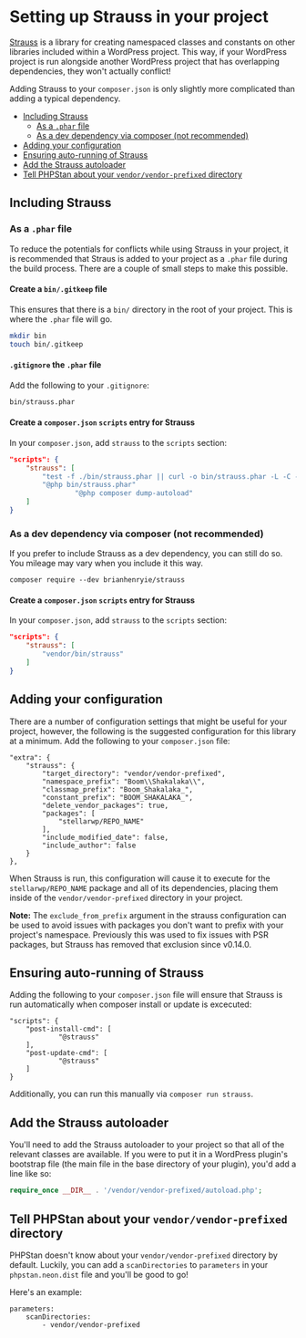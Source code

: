 # Setting up Strauss in your project

[Strauss](https://github.com/BrianHenryIE/strauss) is a library for creating namespaced classes and constants on other libraries included within a WordPress project. This way, if your WordPress project is run alongside another WordPress project that has overlapping dependencies, they won't actually conflict!

Adding Strauss to your `composer.json` is only slightly more complicated than adding a typical dependency.

* [Including Strauss](#including-strauss)
  * [As a `.phar` file](#as-a-phar-file)
  * [As a dev dependency via composer (not recommended)](#as-a-dev-dependency-via-composer-not-recommended)
* [Adding your configuration](#adding-your-configuration)
* [Ensuring auto-running of Strauss](#ensuring-auto-running-of-strauss)
* [Add the Strauss autoloader](#add-the-strauss-autoloader)
* [Tell PHPStan about your `vendor/vendor-prefixed` directory](#tell-phpstan-about-your-vendorvendor-prefixed-directory)

## Including Strauss

### As a `.phar` file

To reduce the potentials for conflicts while using Strauss in your project, it is recommended that Straus is added to your project as a `.phar` file during the build process. There are a couple of small steps to make this possible.

#### Create a `bin/.gitkeep` file

This ensures that there is a `bin/` directory in the root of your project. This is where the `.phar` file will go.

```bash
mkdir bin
touch bin/.gitkeep
```

#### `.gitignore` the `.phar` file

Add the following to your `.gitignore`:

```bash
bin/strauss.phar
```

#### Create a `composer.json` `scripts` entry for Strauss

In your `composer.json`, add `strauss` to the `scripts` section:

```json
"scripts": {
	"strauss": [
		"test -f ./bin/strauss.phar || curl -o bin/strauss.phar -L -C - https://github.com/BrianHenryIE/strauss/releases/download/0.18.0/strauss.phar",
		"@php bin/strauss.phar"
                "@php composer dump-autoload"
	]
}
```

### As a dev dependency via composer (not recommended)

If you prefer to include Strauss as a dev dependency, you can still do so. You mileage may vary when you include it this way.

```
composer require --dev brianhenryie/strauss
```

#### Create a `composer.json` `scripts` entry for Strauss

In your `composer.json`, add `strauss` to the `scripts` section:

```json
"scripts": {
	"strauss": [
		"vendor/bin/strauss"
	]
}
```

## Adding your configuration

There are a number of configuration settings that might be useful for your project, however, the following is the suggested configuration for this library at a minimum. Add the following to your `composer.json` file:

```
"extra": {
	"strauss": {
		"target_directory": "vendor/vendor-prefixed",
		"namespace_prefix": "Boom\\Shakalaka\\",
		"classmap_prefix": "Boom_Shakalaka_",
		"constant_prefix": "BOOM_SHAKALAKA_",
		"delete_vendor_packages": true,
		"packages": [
			"stellarwp/REPO_NAME"
		],
		"include_modified_date": false,
		"include_author": false
	}
},
```

When Strauss is run, this configuration will cause it to execute for the `stellarwp/REPO_NAME` package and all of its dependencies, placing them inside of the `vendor/vendor-prefixed` directory in your project.

**Note:** The `exclude_from_prefix` argument in the strauss configuration can be used to avoid issues with packages you don't want to prefix with your project's namespace. Previously this was used to fix issues with PSR packages, but Strauss has removed that exclusion since v0.14.0.

## Ensuring auto-running of Strauss

Adding the following to your `composer.json` file will ensure that Strauss is run automatically when composer install or update is excecuted:

```
"scripts": {
	"post-install-cmd": [
			"@strauss"
	],
	"post-update-cmd": [
			"@strauss"
	]
}
```

Additionally, you can run this manually via `composer run strauss`.

## Add the Strauss autoloader

You'll need to add the Strauss autoloader to your project so that all of the relevant classes are available. If you were to put it in a WordPress plugin's bootstrap file (the main file in the base directory of your plugin), you'd add a line like so:

```php
require_once __DIR__ . '/vendor/vendor-prefixed/autoload.php';
```

## Tell PHPStan about your `vendor/vendor-prefixed` directory

PHPStan doesn't know about your `vendor/vendor-prefixed` directory by default. Luckily, you can add a `scanDirectories` to `parameters` in your `phpstan.neon.dist` file and you'll be good to go!

Here's an example:

```
parameters:
	scanDirectories:
		- vendor/vendor-prefixed
```
